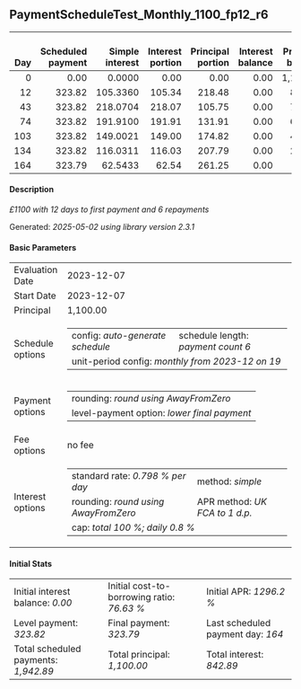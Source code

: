 <h2>PaymentScheduleTest_Monthly_1100_fp12_r6</h2>
<table>
    <thead style="vertical-align: bottom;">
        <th style="text-align: right;">Day</th>
        <th style="text-align: right;">Scheduled payment</th>
        <th style="text-align: right;">Simple interest</th>
        <th style="text-align: right;">Interest portion</th>
        <th style="text-align: right;">Principal portion</th>
        <th style="text-align: right;">Interest balance</th>
        <th style="text-align: right;">Principal balance</th>
        <th style="text-align: right;">Total simple interest</th>
        <th style="text-align: right;">Total interest</th>
        <th style="text-align: right;">Total principal</th>
    </thead>
    <tr style="text-align: right;">
        <td class="ci00">0</td>
        <td class="ci01" style="white-space: nowrap;">0.00</td>
        <td class="ci02">0.0000</td>
        <td class="ci03">0.00</td>
        <td class="ci04">0.00</td>
        <td class="ci05">0.00</td>
        <td class="ci06">1,100.00</td>
        <td class="ci07">0.0000</td>
        <td class="ci08">0.00</td>
        <td class="ci09">0.00</td>
    </tr>
    <tr style="text-align: right;">
        <td class="ci00">12</td>
        <td class="ci01" style="white-space: nowrap;">323.82</td>
        <td class="ci02">105.3360</td>
        <td class="ci03">105.34</td>
        <td class="ci04">218.48</td>
        <td class="ci05">0.00</td>
        <td class="ci06">881.52</td>
        <td class="ci07">105.3360</td>
        <td class="ci08">105.34</td>
        <td class="ci09">218.48</td>
    </tr>
    <tr style="text-align: right;">
        <td class="ci00">43</td>
        <td class="ci01" style="white-space: nowrap;">323.82</td>
        <td class="ci02">218.0704</td>
        <td class="ci03">218.07</td>
        <td class="ci04">105.75</td>
        <td class="ci05">0.00</td>
        <td class="ci06">775.77</td>
        <td class="ci07">323.4064</td>
        <td class="ci08">323.41</td>
        <td class="ci09">324.23</td>
    </tr>
    <tr style="text-align: right;">
        <td class="ci00">74</td>
        <td class="ci01" style="white-space: nowrap;">323.82</td>
        <td class="ci02">191.9100</td>
        <td class="ci03">191.91</td>
        <td class="ci04">131.91</td>
        <td class="ci05">0.00</td>
        <td class="ci06">643.86</td>
        <td class="ci07">515.3164</td>
        <td class="ci08">515.32</td>
        <td class="ci09">456.14</td>
    </tr>
    <tr style="text-align: right;">
        <td class="ci00">103</td>
        <td class="ci01" style="white-space: nowrap;">323.82</td>
        <td class="ci02">149.0021</td>
        <td class="ci03">149.00</td>
        <td class="ci04">174.82</td>
        <td class="ci05">0.00</td>
        <td class="ci06">469.04</td>
        <td class="ci07">664.3185</td>
        <td class="ci08">664.32</td>
        <td class="ci09">630.96</td>
    </tr>
    <tr style="text-align: right;">
        <td class="ci00">134</td>
        <td class="ci01" style="white-space: nowrap;">323.82</td>
        <td class="ci02">116.0311</td>
        <td class="ci03">116.03</td>
        <td class="ci04">207.79</td>
        <td class="ci05">0.00</td>
        <td class="ci06">261.25</td>
        <td class="ci07">780.3496</td>
        <td class="ci08">780.35</td>
        <td class="ci09">838.75</td>
    </tr>
    <tr style="text-align: right;">
        <td class="ci00">164</td>
        <td class="ci01" style="white-space: nowrap;">323.79</td>
        <td class="ci02">62.5433</td>
        <td class="ci03">62.54</td>
        <td class="ci04">261.25</td>
        <td class="ci05">0.00</td>
        <td class="ci06">0.00</td>
        <td class="ci07">842.8928</td>
        <td class="ci08">842.89</td>
        <td class="ci09">1,100.00</td>
    </tr>
</table>
<h4>Description</h4>
<p><i>£1100 with 12 days to first payment and 6 repayments</i></p>
<p>Generated: <i>2025-05-02 using library version 2.3.1</i></p>
<h4>Basic Parameters</h4>
<table>
    <tr>
        <td>Evaluation Date</td>
        <td>2023-12-07</td>
    </tr>
    <tr>
        <td>Start Date</td>
        <td>2023-12-07</td>
    </tr>
    <tr>
        <td>Principal</td>
        <td>1,100.00</td>
    </tr>
    <tr>
        <td>Schedule options</td>
        <td>
            <table>
                <tr>
                    <td>config: <i>auto-generate schedule</i></td>
                    <td>schedule length: <i><i>payment count</i> 6</i></td>
                </tr>
                <tr>
                    <td colspan="2" style="white-space: nowrap;">unit-period config: <i>monthly from 2023-12 on 19</i></td>
                </tr>
            </table>
        </td>
    </tr>
    <tr>
        <td>Payment options</td>
        <td>
            <table>
                <tr>
                    <td>rounding: <i>round using AwayFromZero</i></td>
                </tr>
                <tr>
                    <td>level-payment option: <i>lower&nbsp;final&nbsp;payment</i></td>
                </tr>
            </table>
        </td>
    </tr>
    <tr>
        <td>Fee options</td>
        <td>no fee
        </td>
    </tr>
    <tr>
        <td>Interest options</td>
        <td>
            <table>
                <tr>
                    <td>standard rate: <i>0.798 % per day</i></td>
                    <td>method: <i>simple</i></td>
                </tr>
                <tr>
                    <td>rounding: <i>round using AwayFromZero</i></td>
                    <td>APR method: <i>UK FCA to 1 d.p.</i></td>
                </tr>
                <tr>
                    <td colspan="2">cap: <i>total 100 %; daily 0.8 %</td>
                </tr>
            </table>
        </td>
    </tr>
</table>
<h4>Initial Stats</h4>
<table>
    <tr>
        <td>Initial interest balance: <i>0.00</i></td>
        <td>Initial cost-to-borrowing ratio: <i>76.63 %</i></td>
        <td>Initial APR: <i>1296.2 %</i></td>
    </tr>
    <tr>
        <td>Level payment: <i>323.82</i></td>
        <td>Final payment: <i>323.79</i></td>
        <td>Last scheduled payment day: <i>164</i></td>
    </tr>
    <tr>
        <td>Total scheduled payments: <i>1,942.89</i></td>
        <td>Total principal: <i>1,100.00</i></td>
        <td>Total interest: <i>842.89</i></td>
    </tr>
</table>